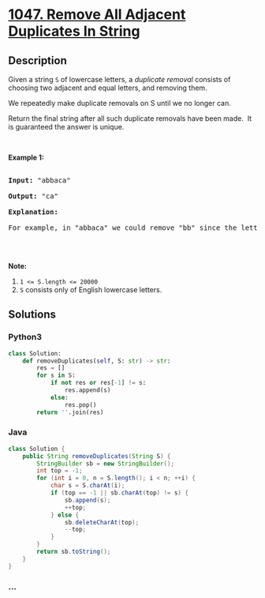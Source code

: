 # [1047. Remove All Adjacent Duplicates In String](https://leetcode.com/problems/remove-all-adjacent-duplicates-in-string)



## Description

<p>Given a string <code>S</code> of lowercase letters, a <em>duplicate removal</em> consists of choosing two adjacent and equal letters, and removing&nbsp;them.</p>



<p>We repeatedly make duplicate removals on S until we no longer can.</p>



<p>Return the final string after all such duplicate removals have been made.&nbsp; It is guaranteed the answer is unique.</p>



<p>&nbsp;</p>



<p><strong>Example 1:</strong></p>



<pre>

<strong>Input: </strong><span id="example-input-1-1">&quot;abbaca&quot;</span>

<strong>Output: </strong><span id="example-output-1">&quot;ca&quot;</span>

<strong>Explanation: </strong>

For example, in &quot;abbaca&quot; we could remove &quot;bb&quot; since the letters are adjacent and equal, and this is the only possible move.&nbsp; The result of this move is that the string is &quot;aaca&quot;, of which only &quot;aa&quot; is possible, so the final string is &quot;ca&quot;.

</pre>



<p>&nbsp;</p>



<p><strong>Note:</strong></p>



<ol>
	<li><code>1 &lt;= S.length &lt;= 20000</code></li>
	<li><code>S</code> consists only of English lowercase letters.</li>
</ol>



## Solutions

<!-- tabs:start -->

### **Python3**

```python
class Solution:
    def removeDuplicates(self, S: str) -> str:
        res = []
        for s in S:
            if not res or res[-1] != s:
                res.append(s)
            else:
                res.pop()
        return ''.join(res)
```

### **Java**

```java
class Solution {
    public String removeDuplicates(String S) {
        StringBuilder sb = new StringBuilder();
        int top = -1;
        for (int i = 0, n = S.length(); i < n; ++i) {
            char s = S.charAt(i);
            if (top == -1 || sb.charAt(top) != s) {
                sb.append(s);
                ++top;
            } else {
                sb.deleteCharAt(top);
                --top;
            }
        }
        return sb.toString();
    }
}
```

### **...**

```

```

<!-- tabs:end -->
